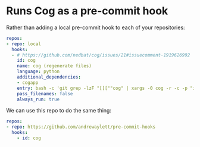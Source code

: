 # Runs Cog as a pre-commit hook

Rather than adding a local pre-commit hook to each of your repositories:

```yaml
repos:
- repo: local
  hooks:
  - # https://github.com/nedbat/cog/issues/21#issuecomment-1919626992
    id: cog
    name: cog (regenerate files)
    language: python
    additional_dependencies:
    - cogapp
    entry: bash -c 'git grep -lzF "[[[""cog" | xargs -0 cog -r -c -p "import subprocess as sp, re, os, sys, pathlib as pl, cog" "$@"'
    pass_filenames: false
    always_run: true
```

We can use this repo to do the same thing:

```yaml
repos:
- repo: https://github.com/andrewaylett/pre-commit-hooks
  hooks:
    - id: cog
```
